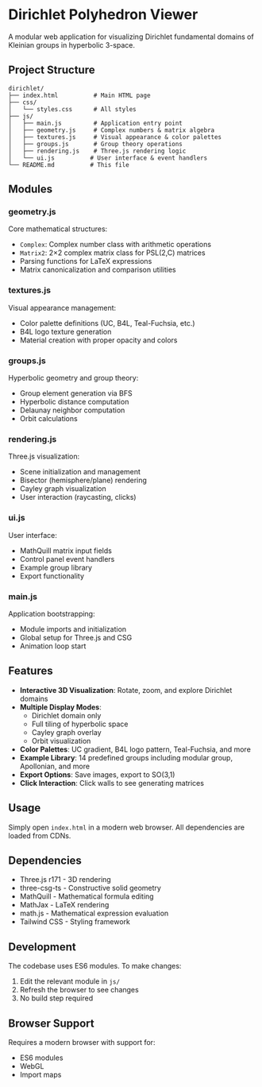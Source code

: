 # Dirichlet Polyhedron Viewer

A modular web application for visualizing Dirichlet fundamental domains of Kleinian groups in hyperbolic 3-space.

## Project Structure

```
dirichlet/
├── index.html          # Main HTML page
├── css/
│   └── styles.css      # All styles
├── js/
│   ├── main.js         # Application entry point
│   ├── geometry.js     # Complex numbers & matrix algebra
│   ├── textures.js     # Visual appearance & color palettes
│   ├── groups.js       # Group theory operations
│   ├── rendering.js    # Three.js rendering logic
│   └── ui.js          # User interface & event handlers
└── README.md          # This file
```

## Modules

### geometry.js
Core mathematical structures:
- `Complex`: Complex number class with arithmetic operations
- `Matrix2`: 2×2 complex matrix class for PSL(2,C) matrices
- Parsing functions for LaTeX expressions
- Matrix canonicalization and comparison utilities

### textures.js
Visual appearance management:
- Color palette definitions (UC, B4L, Teal-Fuchsia, etc.)
- B4L logo texture generation
- Material creation with proper opacity and colors

### groups.js
Hyperbolic geometry and group theory:
- Group element generation via BFS
- Hyperbolic distance computation
- Delaunay neighbor computation
- Orbit calculations

### rendering.js
Three.js visualization:
- Scene initialization and management
- Bisector (hemisphere/plane) rendering
- Cayley graph visualization
- User interaction (raycasting, clicks)

### ui.js
User interface:
- MathQuill matrix input fields
- Control panel event handlers
- Example group library
- Export functionality

### main.js
Application bootstrapping:
- Module imports and initialization
- Global setup for Three.js and CSG
- Animation loop start

## Features

- **Interactive 3D Visualization**: Rotate, zoom, and explore Dirichlet domains
- **Multiple Display Modes**:
  - Dirichlet domain only
  - Full tiling of hyperbolic space
  - Cayley graph overlay
  - Orbit visualization
- **Color Palettes**: UC gradient, B4L logo pattern, Teal-Fuchsia, and more
- **Example Library**: 14 predefined groups including modular group, Apollonian, and more
- **Export Options**: Save images, export to SO(3,1)
- **Click Interaction**: Click walls to see generating matrices

## Usage

Simply open `index.html` in a modern web browser. All dependencies are loaded from CDNs.

## Dependencies

- Three.js r171 - 3D rendering
- three-csg-ts - Constructive solid geometry
- MathQuill - Mathematical formula editing
- MathJax - LaTeX rendering
- math.js - Mathematical expression evaluation
- Tailwind CSS - Styling framework

## Development

The codebase uses ES6 modules. To make changes:

1. Edit the relevant module in `js/`
2. Refresh the browser to see changes
3. No build step required

## Browser Support

Requires a modern browser with support for:
- ES6 modules
- WebGL
- Import maps
